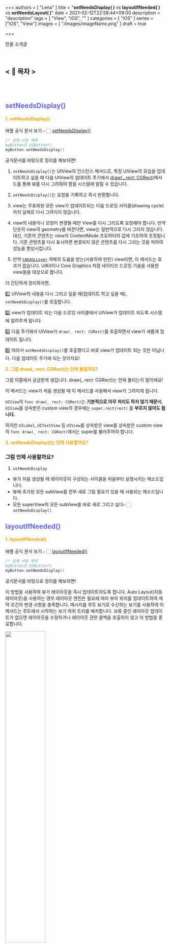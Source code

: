 +++
authors = [
    "Lena"
]
title = "**setNeedsDisplay( )** vs **layoutIfNeeded( )** vs **setNeedsLayout( )**"
date = 2021-02-12T22:58:44+09:00
description = "description"
tags = [
    "View", "iOS", ""
]
categories = [
     "iOS"
]
series = ["iOS", "View"]
images = [
  "/images/imageName.png"
]
draft = true

+++

한줄 소개글 <br>

<br>

<!--more-->



## <  📑 목차  >

<br><br>

## <span style="color: #6666FF">setNeedsDisplay()</span>

#### <span style="color:orange">**1. setNeedsDisplay()**</span>

애플 공식 문서 보기 👉🏻 [setNeedsDisplay()](https://developer.apple.com/documentation/uikit/uiview/1622437-setneedsdisplay)

```swift
/* 실제 사용 예제
myButton은 UIButton*/ 
myButton.setNeedsDisplay()
```



공식문서를 바탕으로 정리를 해보자면!

1. `setNeedsDisplay()`는 UIView의 인스턴스 메서드로, 특정 UIView의 모습을 업데이트하고 싶을 때 다음 UIView의 업데이트 주기에서 [draw(_ rect: CGRect)](https://developer.apple.com/documentation/uikit/uiview/1622529-draw)메서드를 통해 뷰를 다시 그려줘야 함을 시스템에 알릴 수 있습니다.

2. `setNeedsDisplay()`는 요청을 기록하고 즉시 반환합니다. 
3. view는 무효화된 모든 view가 업데이트되는 다음 드로잉 사이클(drawing cycle)까지 실제로 다시 그려지지 않습니다.
4. view의 내용이나 모양이 변경될 때만 View를 다시 그리도록 요청해야 합니다. 만약 단순히 view의 geometry를 바꾼다면, view는 일반적으로 다시 그리지 않습니다. 대신, 기존의 콘텐츠는 view의 ContentMode 프로퍼티의 값에 기초하여 조정됩니다. 기존 콘텐츠를 다시 표시하면 변경되지 않은 콘텐츠를 다시 그리는 것을 피하여 성능을 향상시킵니다.
5. 만약 [`CAEAGLLayer`](https://developer.apple.com/documentation/quartzcore/caeagllayer) 객체의 도움을 받는(사용하여 만든) view라면, 이 메서드는 효과가 없습니다. UIKit이나 Core Graphics 처럼 네이티브 드로잉 기술을 사용한 view들을 대상으로 합니다.

더 간단하게 정리하자면,

1️⃣ UIView의 내용을 다시 그리고 싶을 때(업데이트 하고 싶을 때), `setNeedsDisplay()`를 호출합니다.

2️⃣ view가 업데이트 되는 다음 드로잉 사이클에서 UIView가 업데이트 되도록 시스템에 알려주게 됩니다.

3️⃣ 다음 주기에서 UIView가  `draw(_ rect: CGRect)`를 호출하면서 view가 새롭게 업데이트 됩니다.

4️⃣ 따라서 `setNeedsDisplay()`를 호출했다고 바로 view가 업데이트 되는 것은 아닙니다. 다음 업데이트 주기에 되는 것이지요!

<span style="color:orange">**2. 그럼 draw(_ rect: CGRect)는 언제 불릴까요?**</span>



그럼 이쯤에서 궁금한게 생깁니다. draw(_ rect: CGRect)는 언제 불리는지 말이에요!

이 메서드는 view가 처음 생성될 때 이 메서드를 사용해서 view가 그려지게 됩니다.

`UIView`의 `func draw(_ rect: CGRect)`는 **기본적으로 아무 처리도 하지 않기 때문**에, `UIView`를 상속받은 custom view의 경우에는 `super.rect(rect)` 를 **부르지 않아도 됩니다.**

하지만 `UILabel`, `UITextView` 등 `UIView`를 상속받은 view를 상속받은 custom view의 `func draw(_ rect: CGRect)`에서는 super를 불러주어야 합니다.



<span style="color:orange">**3. setNeedsDisplay()는 언제 사용할까요?**</span>

### 그럼 언제 사용할까요?

1. `setNeedsDisplay`

- 뷰가 처음 생성될 때 레이아웃이 구성되는 사이클을 처음부터 실행시키는 메소드입니다.
- 뷰에 추가된 모든 subView를 전부 새로 그릴 필요가 있을 때 사용되는 메소드입니다.
- 모든 superView의 모든 subView를 바로 새로 그리고 싶다👉🏻 `setNeedsDisplay()`



## <span style="color: #6666FF">layoutIfNeeded()</span>

#### <span style="color:orange">**1. layoutIfNeeded()**</span>

애플 공식 문서 보기 👉🏻  [layoutIfNeeded()](https://developer.apple.com/documentation/uikit/uiview/1622507-layoutifneeded)

```swift
/* 실제 사용 예제
myButton은 UIButton*/ 
myButton.setNeedsDisplay()
```

공식문서를 바탕으로 정리를 해보자면!

이 방법을 사용하여 뷰가 레이아웃을 즉시 업데이트하도록 합니다. Auto Layout(자동 레이아웃)을 사용하는 경우 레이아웃 엔진은 필요에 따라 뷰의 위치를 업데이트하여 제약 조건의 변경 사항을 충족합니다. 메시지를 루트 보기로 수신하는 보기를 사용하여 이 메서드는 루트에서 시작하는 보기 하위 트리를 배치합니다. 보류 중인 레이아웃 업데이트가 없으면 레이아웃을 수정하거나 레이아웃 관련 콜백을 호출하지 않고 이 방법을 종료합니다.

<img src="image url" width="50%">

## <span style="color: #6666FF">setNeedsLayout()</span>

#### <span style="color:orange">**1. setNeedsLayout()**</span>

<br><br>

## <span style="color: #6666FF">참고</span>

1. [iOS / drawRect 와 setNeedsDisplay](https://unnnyong.me/2019/05/29/ios-%F0%9F%87%B0%F0%9F%87%B7-drawrect-%EC%99%80-setneedsdisplay/)

<br>


